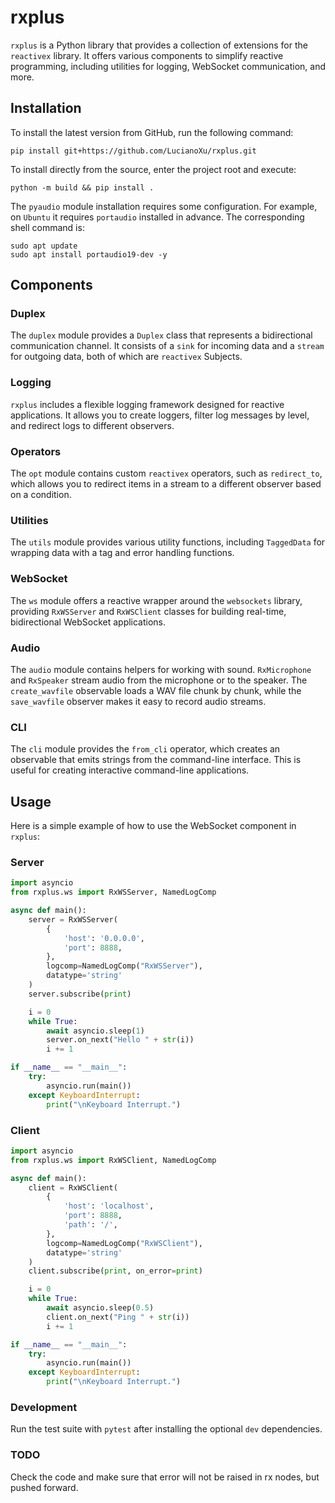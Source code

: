 # rxplus

`rxplus` is a Python library that provides a collection of extensions for the `reactivex` library. It offers various components to simplify reactive programming, including utilities for logging, WebSocket communication, and more.

## Installation

To install the latest version from GitHub, run the following command:
```
pip install git+https://github.com/LucianoXu/rxplus.git
```

To install directly from the source, enter the project root and execute:
```
python -m build && pip install .
```

The `pyaudio` module installation requires some configuration. For example, on `Ubuntu` it requires `portaudio` installed in advance. The corresponding shell command is:
```
sudo apt update
sudo apt install portaudio19-dev -y
```

## Components

### Duplex

The `duplex` module provides a `Duplex` class that represents a bidirectional communication channel. It consists of a `sink` for incoming data and a `stream` for outgoing data, both of which are `reactivex` Subjects.

### Logging

`rxplus` includes a flexible logging framework designed for reactive applications. It allows you to create loggers, filter log messages by level, and redirect logs to different observers.

### Operators

The `opt` module contains custom `reactivex` operators, such as `redirect_to`, which allows you to redirect items in a stream to a different observer based on a condition.

### Utilities

The `utils` module provides various utility functions, including `TaggedData` for wrapping data with a tag and error handling functions.

### WebSocket

The `ws` module offers a reactive wrapper around the `websockets` library, providing `RxWSServer` and `RxWSClient` classes for building real-time, bidirectional WebSocket applications.

### Audio

The `audio` module contains helpers for working with sound. `RxMicrophone` and
`RxSpeaker` stream audio from the microphone or to the speaker. The
`create_wavfile` observable loads a WAV file chunk by chunk, while the
`save_wavfile` observer makes it easy to record audio streams.

### CLI

The `cli` module provides the `from_cli` operator, which creates an observable that emits strings from the command-line interface. This is useful for creating interactive command-line applications.

## Usage

Here is a simple example of how to use the WebSocket component in `rxplus`:

### Server

```python
import asyncio
from rxplus.ws import RxWSServer, NamedLogComp

async def main():
    server = RxWSServer(
        {
            'host': '0.0.0.0',
            'port': 8888,
        },
        logcomp=NamedLogComp("RxWSServer"),
        datatype='string'
    )
    server.subscribe(print)

    i = 0
    while True:
        await asyncio.sleep(1)
        server.on_next("Hello " + str(i))
        i += 1

if __name__ == "__main__":
    try:
        asyncio.run(main())
    except KeyboardInterrupt:
        print("\nKeyboard Interrupt.")
```

### Client

```python
import asyncio
from rxplus.ws import RxWSClient, NamedLogComp

async def main():
    client = RxWSClient(
        {
            'host': 'localhost',
            'port': 8888,
            'path': '/',
        },
        logcomp=NamedLogComp("RxWSClient"),
        datatype='string'
    )
    client.subscribe(print, on_error=print)

    i = 0
    while True:
        await asyncio.sleep(0.5)
        client.on_next("Ping " + str(i))
        i += 1

if __name__ == "__main__":
    try:
        asyncio.run(main())
    except KeyboardInterrupt:
        print("\nKeyboard Interrupt.")
```

### Development

Run the test suite with `pytest` after installing the optional `dev` dependencies.

### TODO
Check the code and make sure that error will not be raised in rx nodes, but pushed forward.